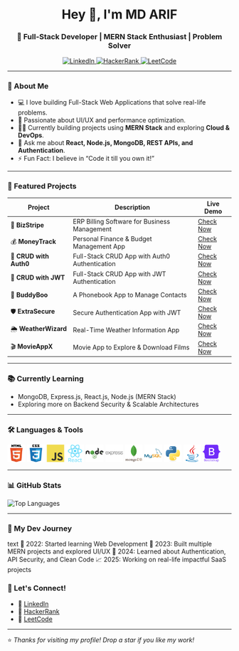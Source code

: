 <h1 align="center">Hey 👋, I'm MD ARIF</h1>
<h3 align="center">🚀 Full-Stack Developer | MERN Stack Enthusiast | Problem Solver</h3>

<p align="center">
  <a href="https://linkedin.com/in/mdarif1522003" target="_blank">
    <img alt="LinkedIn" src="https://img.shields.io/badge/LinkedIn-blue?logo=linkedin&style=for-the-badge" />
  </a>
  <a href="https://www.hackerrank.com/codewitharif" target="_blank">
    <img alt="HackerRank" src="https://img.shields.io/badge/HackerRank-2EC866?logo=hackerrank&style=for-the-badge" />
  </a>
  <a href="https://www.leetcode.com/codewitharif" target="_blank">
    <img alt="LeetCode" src="https://img.shields.io/badge/LeetCode-F89F1B?logo=leetcode&style=for-the-badge" />
  </a>
</p>


---

### 🚀 About Me

- 💻 I love building Full-Stack Web Applications that solve real-life problems.
- 📱 Passionate about UI/UX and performance optimization.
- 👨‍💻 Currently building projects using **MERN Stack** and exploring **Cloud & DevOps**.
- 💬 Ask me about **React, Node.js, MongoDB, REST APIs, and Authentication**.
- ⚡ Fun Fact: I believe in “Code it till you own it!”

---



### 🌟 Featured Projects

| Project | Description | Live Demo |
|--------|-------------|-----------|
| 💼 **BizStripe** | ERP Billing Software for Business Management | [Check Now](https://bizstripe.vercel.app/) |
| 💰 **MoneyTrack** | Personal Finance & Budget Management App | [Check Now](https://expensetrackerappclient.vercel.app/) |
| 🔐 **CRUD with Auth0** | Full-Stack CRUD App with Auth0 Authentication | [Check Now](https://crudwithauth0client.vercel.app/) |
| 🔐 **CRUD with JWT** | Full-Stack CRUD App with JWT Authentication | [Check Now](https://crudwithauthenticationclient.vercel.app/) |
| 📒 **BuddyBoo** | A Phonebook App to Manage Contacts | [Check Now](https://buddy-book.vercel.app/) |
| 🛡️ **ExtraSecure** | Secure Authentication App with JWT | [Check Now](https://authappz.vercel.app/) |
| 🌦️ **WeatherWizard** | Real-Time Weather Information App | [Check Now](https://weatherwizardz.netlify.app/) |
| 🎬 **MovieAppX** | Movie App to Explore & Download Films | [Check Now](https://movieappx.vercel.app/) |

---

### 📚 Currently Learning

- MongoDB, Express.js, React.js, Node.js (MERN Stack)
- Exploring more on Backend Security & Scalable Architectures

---

### 🛠️ Languages & Tools

<p align="left">
  <img src="https://raw.githubusercontent.com/devicons/devicon/master/icons/html5/html5-original-wordmark.svg" width="40" height="40" alt="HTML" />
  <img src="https://raw.githubusercontent.com/devicons/devicon/master/icons/css3/css3-original-wordmark.svg" width="40" height="40" alt="CSS" />
  <img src="https://raw.githubusercontent.com/devicons/devicon/master/icons/javascript/javascript-original.svg" width="40" height="40" alt="JavaScript" />
  <img src="https://raw.githubusercontent.com/devicons/devicon/master/icons/react/react-original-wordmark.svg" width="40" height="40" alt="React" />
  <img src="https://raw.githubusercontent.com/devicons/devicon/master/icons/nodejs/nodejs-original-wordmark.svg" width="40" height="40" alt="Node.js" />
  <img src="https://raw.githubusercontent.com/devicons/devicon/master/icons/express/express-original-wordmark.svg" width="40" height="40" alt="Express.js" />
  <img src="https://raw.githubusercontent.com/devicons/devicon/master/icons/mongodb/mongodb-original-wordmark.svg" width="40" height="40" alt="MongoDB" />
  <img src="https://raw.githubusercontent.com/devicons/devicon/master/icons/mysql/mysql-original-wordmark.svg" width="40" height="40" alt="MySQL" />
  <img src="https://raw.githubusercontent.com/devicons/devicon/master/icons/python/python-original.svg" width="40" height="40" alt="Python" />
  <img src="https://raw.githubusercontent.com/devicons/devicon/master/icons/java/java-original.svg" width="40" height="40" alt="Java" />
  <img src="https://raw.githubusercontent.com/devicons/devicon/master/icons/bootstrap/bootstrap-plain-wordmark.svg" width="40" height="40" alt="Bootstrap" />
</p>

---

### 📊 GitHub Stats

<p align="left">
  <img src="https://github-readme-stats.vercel.app/api/top-langs?username=codewitharif&show_icons=true&locale=en&layout=compact" alt="Top Languages" />
</p>

---

### 📅 My Dev Journey

text
🌱 2022: Started learning Web Development
🚀 2023: Built multiple MERN projects and explored UI/UX
🔐 2024: Learned about Authentication, API Security, and Clean Code
📈 2025: Working on real-life impactful SaaS projects

### 🤝 Let's Connect!

- 💼 [LinkedIn](https://linkedin.com/in/mdarif1522003)
- 🧠 [HackerRank](https://www.hackerrank.com/codewitharif)
- 🧩 [LeetCode](https://www.leetcode.com/codewitharif)

---

⭐️ *Thanks for visiting my profile! Drop a star if you like my work!*
